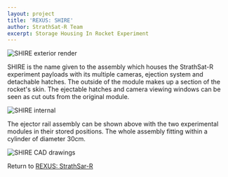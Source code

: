 ```yaml
---
layout: project
title: 'REXUS: SHIRE'
author: StrathSat-R Team
excerpt: Storage Housing In Rocket Experiment
---
```

![SHIRE exterior render][shire1]

SHIRE is the name given to the assembly which houses the StrathSat-R experiment payloads with its multiple cameras, ejection system and detachable hatches. The outside of the module makes up a section of the rocket's skin. The ejectable hatches and camera viewing windows can be seen as cut outs from the original module. 

![SHIRE internal][shire2]

The ejector rail assembly can be shown above with the two experimental modules in their stored positions. The whole assembly fitting within a cylinder of diameter 30cm.

![SHIRE CAD drawings][shire3]

Return to [REXUS: StrathSar-R][1]

[1]: {{site.projecturl}}REXUS/
[shire1]: {{site.staticurl}}/images/projects/REXUS/SHIRE_module_exterior.jpg
[shire2]: {{site.staticurl}}/images/projects/REXUS/SHIRE_inner_shire_assembly.jpg
[shire3]: {{site.staticurl}}/images/projects/REXUS/SHIRE_drawing.jpg